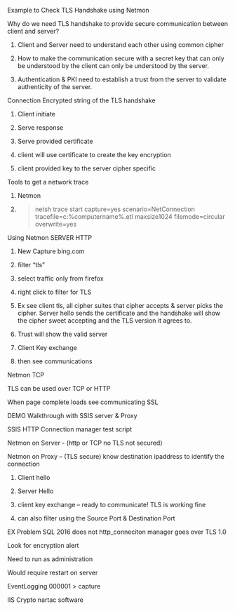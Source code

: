 Example to Check TLS Handshake using Netmon

Why do we need TLS handshake to provide secure communication between client and server?

1) Client and Server need to understand each other using common cipher 

2) How to make the communication secure with a secret key that can only be understood by the client can only be understood by the server. 

3) Authentication & PKI need to establish a trust from the server to validate authenticity of the server. 

 

Connection Encrypted string of the TLS handshake 

1) Client initiate  

2) Serve response 

3) Serve provided certificate 

4) client will use certificate to create the key encryption  

5) client provided key to the server cipher specific 

 

Tools to get a network trace  

1) Netmon  

2) >netsh trace start capture=yes scenario=NetConnection tracefile=c:%computername%.etl maxsize1024 filemode=circular overwrite=yes 

Using Netmon SERVER HTTP 

1) New Capture bing.com 

2) filter “tls” 

3) select traffic only from firefox 

4) right click to filter for TLS 

5) Ex see client tls, all cipher suites that cipher accepts & server picks the cipher. Server hello sends the certificate and the handshake will show the cipher sweet accepting and the TLS version it agrees to.  

6) Trust will show the valid server 

7) Client Key exchange 

8) then see communications 

 

Netmon TCP 

TLS can be used over TCP or HTTP 

When page complete loads see communicating SSL 

 

DEMO Walkthrough with SSIS server & Proxy 

SSIS HTTP Connection manager test script  

Netmon on Server - (http or TCP no TLS not secured) 

Netmon on Proxy – (TLS secure) know destination ipaddress  to identify the connection 

1) Client hello 

2) Server Hello 

3) client key exchange – ready to communicate! TLS is working fine 

4) can also filter using the Source Port & Destination Port 

EX Problem SQL 2016 does not http_conneciton manager goes over TLS 1.0 

Look for encryption alert 

 

Need to run as administration 

Would require restart on server 

EventLogging 000001 > capture 

IIS Crypto nartac software 

 

 